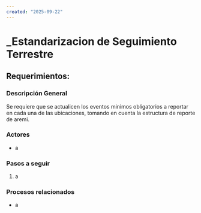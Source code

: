 ```yaml
---
created: "2025-09-22"
---
```

# _Estandarizacion de Seguimiento Terrestre
## Requerimientos:
### Descripción General
Se requiere que se actualicen los eventos minimos obligatorios a reportar en cada una de las ubicaciones, tomando en cuenta la estructura de reporte de aremi.


### Actores
- a

### Pasos a seguir
1. a

### Procesos relacionados 
- a